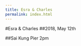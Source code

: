 ```yaml
---
title: Esra & Charles
permalink: index.html
---
```


#Esra & Charles
##2018, May 12th

##Sai Kung Pier 2pm
